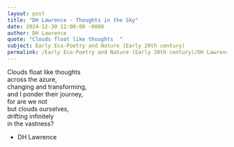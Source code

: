 ```yaml
---
layout: post
title: "DH Lawrence - Thoughts in the Sky"
date: 2024-12-30 12:00:00 -0000
author: DH Lawrence
quote: "Clouds float like thoughts  "
subject: Early Eco-Poetry and Nature (Early 20th century)
permalink: /Early Eco-Poetry and Nature (Early 20th century)/DH Lawrence/DH Lawrence - Thoughts in the Sky
---
```


Clouds float like thoughts  
 across the azure,  
 changing and transforming,  
 and I ponder their journey,  
 for are we not  
 but clouds ourselves,  
 drifting infinitely  
 in the vastness?

- DH Lawrence
